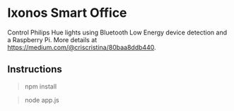 # Ixonos Smart Office

Control Philips Hue lights using Bluetooth Low Energy device detection and a Raspberry Pi. More details at https://medium.com/@criscristina/80baa8ddb440.

## Instructions

> npm install

> node app.js
